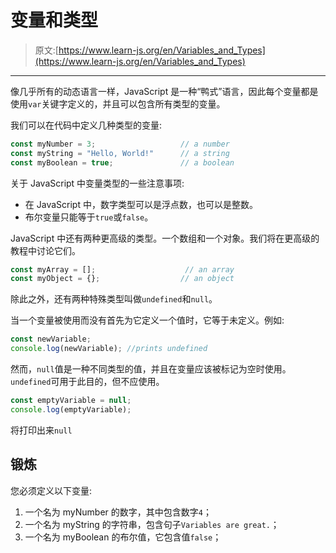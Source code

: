 # 变量和类型

> 原文:[https://www.learn-js.org/en/Variables_and_Types](https://www.learn-js.org/en/Variables_and_Types)

* * *

像几乎所有的动态语言一样，JavaScript 是一种“鸭式”语言，因此每个变量都是使用`var`关键字定义的，并且可以包含所有类型的变量。

我们可以在代码中定义几种类型的变量:

```js
const myNumber = 3;                   // a number
const myString = "Hello, World!"      // a string
const myBoolean = true;               // a boolean 
```

关于 JavaScript 中变量类型的一些注意事项:

*   在 JavaScript 中，数字类型可以是浮点数，也可以是整数。
*   布尔变量只能等于`true`或`false`。

JavaScript 中还有两种更高级的类型。一个数组和一个对象。我们将在更高级的教程中讨论它们。

```js
const myArray = [];                    // an array
const myObject = {};                  // an object 
```

除此之外，还有两种特殊类型叫做`undefined`和`null`。

当一个变量被使用而没有首先为它定义一个值时，它等于未定义。例如:

```js
const newVariable;
console.log(newVariable); //prints undefined 
```

然而，`null`值是一种不同类型的值，并且在变量应该被标记为空时使用。`undefined`可用于此目的，但不应使用。

```js
const emptyVariable = null;
console.log(emptyVariable); 
```

将打印出来`null`

## 锻炼

您必须定义以下变量:

1.  一个名为 myNumber 的数字，其中包含数字`4`；
2.  一个名为 myString 的字符串，包含句子`Variables are great.`；
3.  一个名为 myBoolean 的布尔值，它包含值`false`；